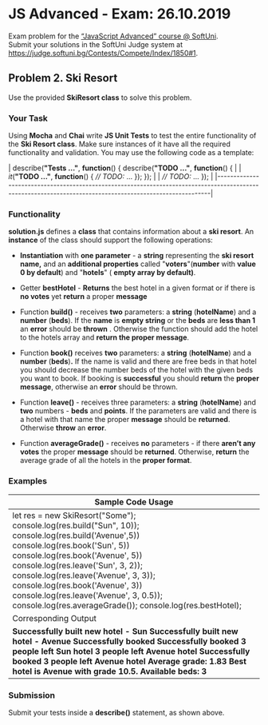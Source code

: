 JS Advanced - Exam: 26.10.2019
==============================

Exam problem for the [“JavaScript Advanced” course \@
SoftUni](https://softuni.bg/courses/javascript-advanced).  
Submit your solutions in the SoftUni Judge system at
<https://judge.softuni.bg/Contests/Compete/Index/1850#1>.

Problem 2. Ski Resort
---------------------

Use the provided **SkiResort class** to solve this problem.

### Your Task

Using **Mocha** and **Chai** write **JS Unit Tests** to test the entire
functionality of the **Ski Resort class**. Make sure instances of it have all
the required functionality and validation. You may use the following code as a
template:

| describe(**"Tests …"**, **function**() { describe(**"TODO …"**, **function**() {                                                                         |
| *it*(**"TODO …"**, **function**() { *// TODO:* … }); });                                                                                                 |
| *// TODO:* … });                                                                                                                                         |
|----------------------------------------------------------------------------------------------------------------------------------------------------------|


### Functionality

**solution.js** defines a **class** that contains information about a **ski
resort**. An **instance** of the class should support the following operations:

-   **Instantiation** with **one parameter** - a **string** representing the
    **ski resort name,** and an **additional properties** called
    "**voters**"(**number** with **value 0 by default**) and "**hotels**" (
    **empty array by default)**.

-   Getter **bestHotel** - **Returns** the best hotel in a given format or if
    there is **no votes** yet **return** a proper **message**

-   Function **build()** - receives **two** parameters: a **string**
    (**hotelName**) and a **number** (**beds**). If the **name** is **empty
    string** or the **beds** are **less than 1** an **error** should be
    **thrown** . Otherwise the function should add the hotel to the hotels array
    and **return the proper message**.

-   Function **book()** receives **two** parameters: a **string**
    (**hotelName**) and a **number** (**beds**)**.** If the name is valid and
    there are free beds in that hotel you should decrease the number beds of the
    hotel with the given beds you want to book. If booking is **successful** you
    should **return** the **proper message**, otherwise an **error** should be
    thrown.

-   Function **leave()** - receives three parameters: a **string**
    (**hotelName**) and **two** numbers - **beds** and **points**. If the
    parameters are valid and there is a hotel with that name the proper
    **message** should be **returned**. Otherwise **throw** an **error**.

-   Function **averageGrade()** - receives **no** parameters - if there **aren’t
    any votes** the proper **message** should be **returned**. Otherwise,
    **return** the average grade of all the hotels in the **proper format**.

### Examples

| Sample Code Usage                                                                                                                                                                                                                                                                                                                                                                                |
|--------------------------------------------------------------------------------------------------------------------------------------------------------------------------------------------------------------------------------------------------------------------------------------------------------------------------------------------------------------------------------------------------|
| let res = new SkiResort("Some"); console.log(res.build("Sun", 10)); console.log(res.build('Avenue',5)) console.log(res.book('Sun', 5)) console.log(res.book('Avenue', 5)) console.log(res.leave('Sun', 3, 2)); console.log(res.leave('Avenue', 3, 3)); console.log(res.book('Avenue', 3)) console.log(res.leave('Avenue', 3, 0.5)); console.log(res.averageGrade()); console.log(res.bestHotel); |
| Corresponding Output                                                                                                                                                                                                                                                                                                                                                                             |
| **Successfully built new hotel - Sun Successfully built new hotel - Avenue Successfully booked Successfully booked 3 people left Sun hotel 3 people left Avenue hotel Successfully booked 3 people left Avenue hotel Average grade: 1.83 Best hotel is Avenue with grade 10.5. Available beds: 3**                                                                                               |

### Submission

Submit your tests inside a **describe()** statement, as shown above.
